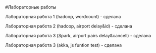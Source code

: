#Лабораторные работы

Лабораторная работа 1 (hadoop, wordcount) - сделана  

Лабораторная работа 2 (hadoop, airport delay&id) - сделана  

Лабораторная работа 3 (Spark, airport pairs delay&cancell) - сделана  

Лабораторная работа 3 (akka, js funtion test) - сделана  



